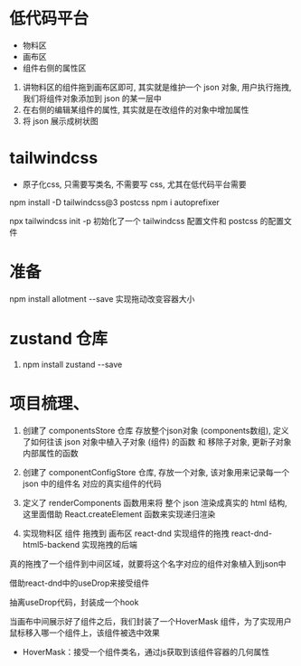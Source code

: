 # 低代码平台
- 物料区
- 画布区
- 组件右侧的属性区

1. 讲物料区的组件拖到画布区即可, 其实就是维护一个 json 对象, 用户执行拖拽, 我们将组件对象添加到 json 的某一层中
2. 在右侧的编辑某组件的属性, 其实就是在改组件的对象中增加属性
3. 将 json 展示成树状图

# tailwindcss
- 原子化css, 只需要写类名, 不需要写 css, 尤其在低代码平台需要

npm install -D tailwindcss@3 postcss
npm i autoprefixer

npx tailwindcss init -p 初始化了一个 tailwindcss 配置文件和 postcss 的配置文件


# 准备
npm install allotment --save  实现拖动改变容器大小

# zustand 仓库
1. npm install zustand --save

# 项目梳理、
1. 创建了 componentsStore 仓库 存放整个json对象 (components数组), 定义了如何往该 json 对象中植入子对象 (组件) 的函数 和 移除子对象, 更新子对象内部属性的函数

2. 创建了 componentConfigStore  仓库, 存放一个对象, 该对象用来记录每一个 json 中的组件名 对应的真实组件的代码

3. 定义了 renderComponents 函数用来将 整个 json 渲染成真实的 html 结构, 这里面借助 React.createElement 函数来实现递归渲染

4. 实现物料区 组件 拖拽到 画布区
 react-dnd  实现组件的拖拽
 react-dnd-html5-backend  实现拖拽的后端

真的拖拽了一个组件到中间区域，就要将这个名字对应的组件对象植入到json中

借助react-dnd中的useDrop来接受组件

抽离useDrop代码，封装成一个hook

当画布中间展示好了组件之后，我们封装了一个HoverMask 组件，为了实现用户鼠标移入哪一个组件上，该组件被选中效果
 - HoverMask：接受一个组件类名，通过js获取到该组件容器的几何属性